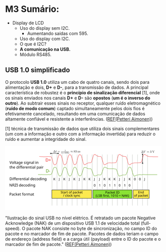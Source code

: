 # M3 Sumário:

* Display de LCD
    * Uso do display sem I2C.
        * Aumentando saídas com 595.
    * Uso do display com I2C.
    * O que é I2C?
    * **A comunicação na USB.**
    * Módulo RS485.
    
## USB 1.0 simplificado

O protocolo **USB 1.0** utiliza um cabo de quatro canais, sendo dois para alimentação e dois, **D+** e **D-**, para a transmissão de dados. A principal característica de robustez é o **princípio de sinalização diferencial** [1], onde os sinais enviados nos canais **D+** e **D-** são **opostos** (**um é o inverso do outro**). Ao subtrair esses sinais no receptor, qualquer ruído eletromagnético (**ruído de modo comum**) captado simultaneamente pelos dois fios é efetivamente cancelado, resultando em uma comunicação de dados altamente confiável e resistente a interferências. ([REF(Petteri Aimonen)](https://commons.wikimedia.org/wiki/File:USB_signal_example.svg))

[1] técnica de transmissão de dados que utiliza dois sinais complementares (um com a informação e outro com a informação invertida) para reduzir o ruído e aumentar a integridade do sinal.

![Representação dos sinais em D+ e D-.](img/USB_signal_example.svg.png)

"Ilustração do sinal USB no nível elétrico. É retratado um pacote Negative Acknowledge (NAK) de um dispositivo USB 1.1 de velocidade total (full-speed). O pacote NAK consiste no byte de sincronização, no campo ID do pacote e no marcador de fim de pacote. Pacotes de dados teriam o campo de endereço (address field) e a carga útil (payload) entre o ID do pacote e o marcador de fim de pacote." ([REF(Petteri Aimonen)](https://commons.wikimedia.org/wiki/File:USB_signal_example.svg))
